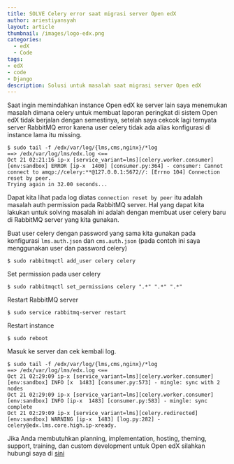 ```yaml
---
title: SOLVE Celery error saat migrasi server Open edX
author: ariestiyansyah
layout: article
thumbnail: /images/logo-edx.png
categories:
  - edX
  - Code
tags:
- edX
- code
- Django
description: Solusi untuk masalah saat migrasi server Open edX
---
```


Saat ingin memindahkan instance Open edX ke server lain saya menemukan masalah dimana celery untuk membuat laporan peringkat di sistem Open edX tidak berjalan dengan semestinya, setelah saya cekcok lagi ternyata server RabbitMQ error karena user celery tidak ada alias konfigurasi di instance lama itu missing.

	$ sudo tail -f /edx/var/log/{lms,cms,nginx}/*log
	==> /edx/var/log/lms/edx.log <==
	Oct 21 02:21:16 ip-x [service_variant=lms][celery.worker.consumer][env:sandbox] ERROR [ip-x  1400] [consumer.py:364] - consumer: Cannot connect to amqp://celery:**@127.0.0.1:5672//: [Errno 104] Connection reset by peer.
	Trying again in 32.00 seconds...
	
Dapat kita lihat pada log diatas `connection reset by peer` itu adalah masalah auth permission pada RabbitMQ server. Hal yang dapat kita lakukan untuk solving masalah ini adalah dengan membuat user celery baru di RabbitMQ server yang kita gunakan.

Buat user celery dengan password yang sama kita gunakan pada konfigurasi `lms.auth.json` dan `cms.auth.json` (pada contoh ini saya menggunakan user dan password celery)

	$ sudo rabbitmqctl add_user celery celery
	
Set permission pada user celery

	$ sudo rabbitmqctl set_permissions celery ".*" ".*" ".*"
	
Restart RabbitMQ server

	$ sudo service rabbitmq-server restart

Restart instance

	$ sudo reboot

Masuk ke server dan cek kembali log.


	$ sudo tail -f /edx/var/log/{lms,cms,nginx}/*log
	==> /edx/var/log/lms/edx.log <==
	Oct 21 02:29:09 ip-x [service_variant=lms][celery.worker.consumer][env:sandbox] INFO [x  1483] [consumer.py:573] - mingle: sync with 2 nodes
	Oct 21 02:29:09 ip-x [service_variant=lms][celery.worker.consumer][env:sandbox] INFO [ip-x  1483] [consumer.py:583] - mingle: sync complete
	Oct 21 02:29:09 ip-x [service_variant=lms][celery.redirected][env:sandbox] WARNING [ip-x  1483] [log.py:282] - celery@edx.lms.core.high.ip-xready.
	

Jika Anda membutuhkan planning, implementation, hosting, theming, support, training, dan custom development untuk Open edX silahkan hubungi  saya di [sini](mailto:onto@valutac.com)